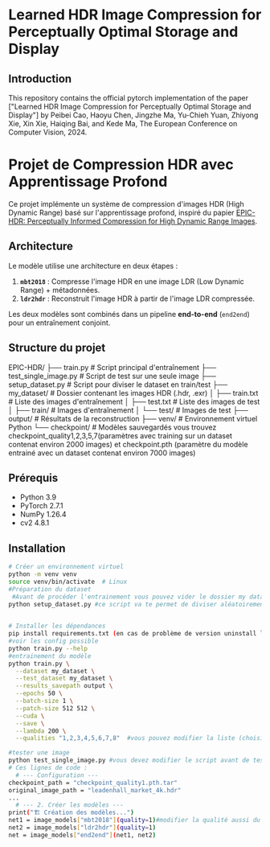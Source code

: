 # Learned HDR Image Compression for Perceptually Optimal Storage and Display

## Introduction
This repository contains the official pytorch implementation of the paper ["Learned HDR Image Compression for Perceptually Optimal Storage and Display"] by Peibei Cao, Haoyu Chen, Jingzhe Ma, Yu-Chieh Yuan, Zhiyong Xie, Xin Xie, Haiqing Bai, and Kede Ma, The European Conference on Computer Vision, 2024.
# Projet de Compression HDR avec Apprentissage Profond

Ce projet implémente un système de compression d'images HDR (High Dynamic Range) basé sur l'apprentissage profond, inspiré du papier [EPIC-HDR: Perceptually Informed Compression for High Dynamic Range Images](https://arxiv.org/html/2407.13179v1).

## Architecture

Le modèle utilise une architecture en deux étapes :
1. **`mbt2018`** : Compresse l'image HDR en une image LDR (Low Dynamic Range) + métadonnées.
2. **`ldr2hdr`** : Reconstruit l'image HDR à partir de l'image LDR compressée.

Les deux modèles sont combinés dans un pipeline **end-to-end** (`end2end`) pour un entraînement conjoint.

## Structure du projet
EPIC-HDR/
├── train.py                # Script principal d'entraînement
├── test_single_image.py    # Script de test sur une seule image
├── setup_dataset.py        # Script pour diviser le dataset en train/test
├── my_dataset/             # Dossier contenant les images HDR (.hdr, .exr)
│   ├── train.txt           # Liste des images d'entraînement
│   ├── test.txt            # Liste des images de test
│   ├── train/              # Images d'entraînement
│   └── test/               # Images de test
├── output/                 # Résultats de la reconstruction
├── venv/                   # Environnement virtuel Python
└── checkpoint/            # Modèles sauvegardés vous trouvez checkpoint_quality1,2,3,5,7(paramètres avec training sur un dataset contenat environ 2000 images) 
                             et checkpoint.pth (paramètre du modèle entrainé avec un dataset contenat environ 7000 images)



## Prérequis

- Python 3.9
- PyTorch 2.7.1
- NumPy 1.26.4
- cv2 4.8.1

## Installation

```bash
# Créer un environnement virtuel
python -m venv venv
source venv/bin/activate  # Linux
#Préparation du dataset
 #Avant de procéder l'entrainement vous pouvez vider le dossier my dataset et déposer des nouveaux images .hdr(nv dataset) puis lancer
python setup_dataset.py #ce script va te permet de diviser aléatoirement votre dataset en 80% train et 20% test 
 

# Installer les dépendances
pip install requirements.txt (en cas de problème de version uninstall les bibliothèques qui cause des problèmes et les installer manuellement)
#voir les config possible 
python train.py --help
#entrainement du modèle
python train.py \
  --dataset my_dataset \
  --test_dataset my_dataset \
  --results_savepath output \
  --epochs 50 \
  --batch-size 1 \
  --patch-size 512 512 \
  --cuda \
  --save \
  --lambda 200 \
  --qualities "1,2,3,4,5,6,7,8"  #vous pouvez modifier la liste (choisir un ou plusieurs)

#tester une image 
python test_single_image.py #vous devez modifier le script avant de tester :
# Ces lignes de code : 
  # --- Configuration ---
checkpoint_path = "checkpoint_quality1.pth.tar"
original_image_path = "leadenhall_market_4k.hdr"
...
  # --- 2. Créer les modèles ---
print("🏗️ Création des modèles...")
net1 = image_models["mbt2018"](quality=1)#modifier la qualité aussi du modèle
net2 = image_models["ldr2hdr"](quality=1)
net = image_models["end2end"](net1, net2)


